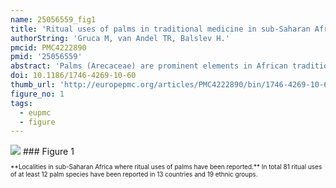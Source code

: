 ```yaml
---
name: 25056559_fig1
title: 'Ritual uses of palms in traditional medicine in sub-Saharan Africa: a review.'
authorString: 'Gruca M, van Andel TR, Balslev H.'
pmcid: PMC4222890
pmid: '25056559'
abstract: 'Palms (Arecaceae) are prominent elements in African traditional medicines. It is, however, a challenge to find detailed information on the ritual use of palms, which are an inextricable part of African medicinal and spiritual systems. This work reviews ritual uses of palms within African ethnomedicine. We studied over 200 publications on uses of African palms and found information about ritual uses in 26 of them. At least 12 palm species in sub-Saharan Africa are involved in various ritual practices: Borassus aethiopum, Cocos nucifera, Dypsis canaliculata, D. fibrosa, D. pinnatifrons, Elaeis guineensis, Hyphaene coriacea, H. petersiana, Phoenix reclinata, Raphia farinifera, R. hookeri, and R. vinifera. In some rituals, palms play a central role as sacred objects, for example the seeds accompany oracles and palm leaves are used in offerings. In other cases, palms are added as a support to other powerful ingredients, for example palm oil used as a medium to blend and make coherent the healing mixture. A better understanding of the cultural context of medicinal use of palms is needed in order to obtain a more accurate and complete insight into palm-based traditional medicines.'
doi: 10.1186/1746-4269-10-60
thumb_url: 'http://europepmc.org/articles/PMC4222890/bin/1746-4269-10-60-1.gif'
figure_no: 1
tags:
  - eupmc
  - figure
---
```

<img src='http://europepmc.org/articles/PMC4222890/bin/1746-4269-10-60-1.jpg' style='max-height: 300px'>
### Figure 1
<p style='font-size: 10px;'>**Localities in sub-Saharan Africa where ritual uses of palms have been reported.** In total 81 ritual uses of at least 12 palm species have been reported in 13 countries and 19 ethnic groups.</p>